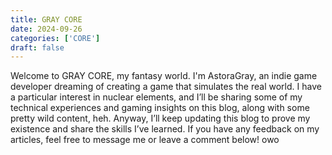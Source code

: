 ```yaml
---
title: GRAY CORE
date: 2024-09-26
categories: ['CORE']
draft: false
---
```


Welcome to GRAY CORE, my fantasy world. I'm AstoraGray, an indie game developer dreaming of creating a game that simulates the real world. I have a particular interest in nuclear elements, and I’ll be sharing some of my technical experiences and gaming insights on this blog, along with some pretty wild content, heh. Anyway, I’ll keep updating this blog to prove my existence and share the skills I’ve learned. If you have any feedback on my articles, feel free to message me or leave a comment below! owo

